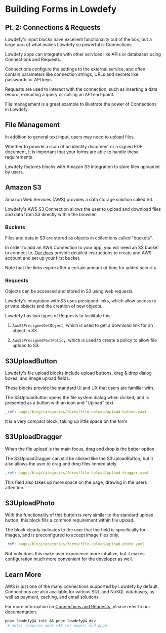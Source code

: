 # Building Forms in Lowdefy

## Pt. 2: Connections & Requests

Lowdefy's input blocks have excellent functionality out of the box, but a large part of what makes Lowdefy so powerful is Connections.

Lowdefy apps can integrate with other services like APIs or databases using Connections and Requests.

Connections configure the settings to the external service, and often contain parameters like connection strings, URLs and secrets like passwords or API keys.

Requests are used to interact with the connection, such as inserting a data record, executing a query or calling an API end-point.

File management is a great example to illustrate the power of Connections in Lowdefy.

## File Management

In addition to general text input, users may need to upload files.

Whether to provide a scan of an identity document or a signed PDF document, it is important that your forms are able to handle these requirements.

Lowdefy features blocks with Amazon S3 integration to store files uploaded by users.

## Amazon S3

Amazon Web Services (AWS) provides a data storage solution called S3.

Lowdefy's AWS S3 Connection allows the user to upload and download files and data from S3 directly within the browser.

### Buckets

Files and data in S3 are stored as objects in collections called "buckets".

In order to add an AWS Connection to your app, you will need an S3 bucket to connect to.
[Our docs](https://docs.lowdefy.com/AWSS3) provide detailed instructions to create and AWS account and set up your first bucket.

Note that the links expire after a certain amount of time for added security.

### Requests

Objects can be accessed and stored in S3 using web requests.

Lowdefy's integration with S3 uses presigned links, which allow access to private objects and the creation of new objects.

Lowdefy has two types of Requests to facilitate this:

1. `AwsS3PresignedGetObject`, which is used to get a download link for an object in S3.

2. `AwsS3PresignedPostPolicy`, which is used to create a policy to allow file upload to S3.

## S3UploadButton

Lowdefy's file upload blocks include upload buttons, drag & drop dialog boxes, and image upload fields.

These blocks provide the standard UI and UX that users are familiar with.

The S3UploadButton opens the file system dialog when clicked, and is presented as a button with an icon and "Upload" text.

```yaml ldf
_ref: pages/blog/categories/forms/file-upload/upload-button.yaml
```

It is a very compact block, taking up little space on the form

## S3UploadDragger

When the file upload is the main focus, drag and drop is the better option.

The S3UploadDragger can still be clicked like the S3UploadButton, but it also allows the user to drag and drop files immediately.

```yaml ldf
_ref: pages/blog/categories/forms/file-upload/upload-dragger.yaml
```

This field also takes up more space on the page, drawing in the users attention.

## S3UploadPhoto

With the functionality of this button is very similar to the standard upload button, this block fills a common requirement within file upload.

The block clearly indicates to the user that the field is specifically for images, and is preconfigured to accept image files only.

```yaml ldf
_ref: pages/blog/categories/forms/file-upload/upload-photo.yaml
```

Not only does this make user experience more intuitive, but it makes configuration much more convenient for the developer as well.

## Learn More

AWS is just one of the many connections supported by Lowdefy by default.
Connections are also available for various SQL and NoSQL databases, as well as payment, caching, and email solutions.

For more information on [Connections and Requests,](https://docs.lowdefy.com/connections-and-requests) please refer to our documentation.

```bash
pnpx lowdefy@4 init && pnpx lowdefy@4 dev
 # note: requires node v18 (or newer) and pnpm
```
